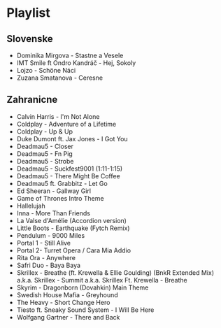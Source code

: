 # Playlist

## Slovenske

* Dominika Mirgova - Stastne a Vesele
* IMT Smile ft Ondro Kandráč - Hej, Sokoly
* Lojzo - Schöne Náci
* Zuzana Smatanova - Ceresne

## Zahranicne

* Calvin Harris - I'm Not Alone
* Coldplay - Adventure of a Lifetime
* Coldplay - Up & Up
* Duke Dumont ft. Jax Jones - I Got You
* Deadmau5 - Closer
* Deadmau5 - Fn Pig
* Deadmau5 - Strobe
* Deadmau5 - Suckfest9001 (1:11-1:15)
* Deadmau5 - There Might Be Coffee
* Deadmau5 ft. Grabbitz - Let Go
* Ed Sheeran - Gallway Girl
* Game of Thrones Intro Theme
* Hallelujah
* Inna - More Than Friends
* La Valse d'Amélie (Accordion version)
* Little Boots - Earthquake (Fytch Remix)
* Pendulum - 9000 Miles
* Portal 1 - Still Alive
* Portal 2- Turret Opera / Cara Mia Addio
* Rita Ora - Anywhere
* Safri Duo - Baya Baya
* Skrillex - Breathe (ft. Krewella & Ellie Goulding) (BnkR Extended Mix) a.k.a. Skrillex - Summit a.k.a. Skrillex Ft. Krewella - Breathe
* Skyrim - Dragonborn (Dovahkin) Main Theme
* Swedish House Mafia - Greyhound
* The Heavy - Short Change Hero
* Tiesto ft. Sneaky Sound System - I Will Be Here
* Wolfgang Gartner - There and Back

